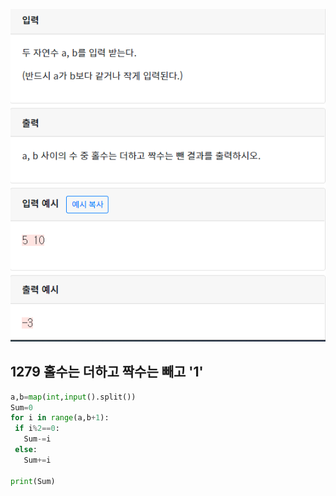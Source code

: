 ![](./img/1279.png)

## 1279  홀수는 더하고 짝수는 빼고 '1'

 ```python
a,b=map(int,input().split())
Sum=0
for i in range(a,b+1):
  if i%2==0:
    Sum-=i
  else:
    Sum+=i

print(Sum)
 ```

